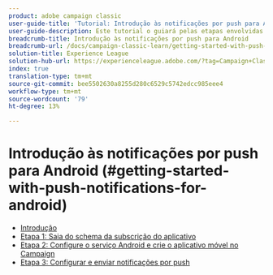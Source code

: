 ```yaml
---
product: adobe campaign classic
user-guide-title: 'Tutorial: Introdução às notificações por push para Android'
user-guide-description: Este tutorial o guiará pelas etapas envolvidas no envio de notificações por push do Adobe Campaign para um aplicativo Android.
breadcrumb-title: Introdução às notificações por push para Android
breadcrumb-url: /docs/campaign-classic-learn/getting-started-with-push-notifications-for-android/introduction.html
solution-title: Experience League
solution-hub-url: https://experienceleague.adobe.com/?tag=Campaign+Classic#recommended/solutions/campaign
index: true
translation-type: tm+mt
source-git-commit: bee5502630a8255d280c6529c5742edcc985eee4
workflow-type: tm+mt
source-wordcount: '79'
ht-degree: 13%

---
```



# Introdução às notificações por push para Android (#getting-started-with-push-notifications-for-android)

+ [Introdução](/help/tutorial-getting-started-with-push-notifications-for-android/introduction.md)
+ [Etapa 1: Saia do schema da subscrição do aplicativo](/help/tutorial-getting-started-with-push-notifications-for-android/extending-the-app-subscription-schema.md)
+ [Etapa 2: Configure o serviço Android e crie o aplicativo móvel no Campaign](/help/tutorial-getting-started-with-push-notifications-for-android/configuring-an-android-service-in-campaign.md)
+ [Etapa 3: Configurar e enviar notificações por push](/help/tutorial-getting-started-with-push-notifications-for-android/configuring-and-sending-push-notifications.md)
